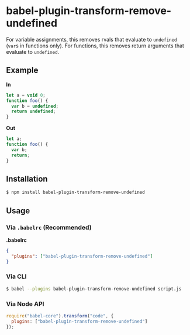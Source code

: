 # babel-plugin-transform-remove-undefined

For variable assignments, this removes rvals that evaluate to `undefined`
(`var`s in functions only).
For functions, this removes return arguments that evaluate to `undefined`.

## Example

**In**

```javascript
let a = void 0;
function foo() {
  var b = undefined;
  return undefined;
}
```

**Out**

```javascript
let a;
function foo() {
  var b;
  return;
}
```

## Installation

```sh
$ npm install babel-plugin-transform-remove-undefined
```

## Usage

### Via `.babelrc` (Recommended)

**.babelrc**

```json
{
  "plugins": ["babel-plugin-transform-remove-undefined"]
}
```

### Via CLI

```sh
$ babel --plugins babel-plugin-transform-remove-undefined script.js
```

### Via Node API

```javascript
require("babel-core").transform("code", {
  plugins: ["babel-plugin-transform-remove-undefined"]
});
```

